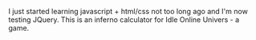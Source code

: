 I just started learning javascript + html/css not too long ago and I'm now testing JQuery. This is an inferno calculator for Idle Online Univers - a game.